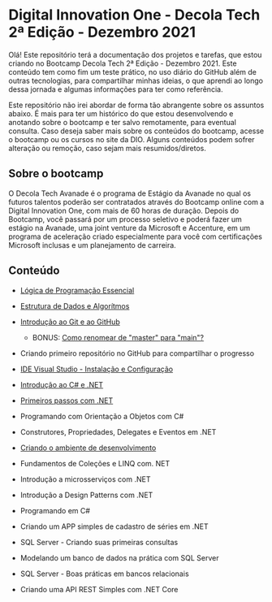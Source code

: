 # Digital Innovation One - Decola Tech 2ª Edição - Dezembro 2021

Olá! Este repositório terá a documentação dos projetos e tarefas, que estou criando no Bootcamp Decola Tech 2ª Edição - Dezembro 2021. Este conteúdo tem como fim um teste prático, no uso diário do GitHub além de outras tecnologias, para compartilhar minhas ideias, o que aprendi ao longo dessa jornada e algumas informações para ter como referência. 

Este repositório não irei abordar de forma tão abrangente sobre os assuntos abaixo. É mais para ter um histórico do que estou desenvolvendo e anotando sobre o bootcamp e ter salvo remotamente, para eventual consulta. Caso deseja saber mais sobre os conteúdos do bootcamp, acesse o bootcamp ou os cursos no site da DIO. Alguns conteúdos podem sofrer alteração ou remoção, caso sejam mais resumidos/diretos. 

## Sobre o bootcamp

O Decola Tech Avanade é o programa de Estágio da Avanade no qual os futuros talentos poderão ser contratados através do Bootcamp online com a Digital Innovation One, com mais de 60 horas de duração. Depois do Bootcamp, você passará por um processo seletivo e poderá fazer um estágio na Avanade, uma joint venture da Microsoft e Accenture, em um programa de aceleração criado especialmente para você com certificações Microsoft inclusas e um planejamento de carreira.

## Conteúdo

* [Lógica de Programação Essencial](Lógica%20de%20Programação%20Essencial/)

* [Estrutura de Dados e Algorítmos](Estrutura%20de%20Dados%20e%20Algorítmos/)

* [Introdução ao Git e ao GitHub](Introdução%20ao%20Git%20e%20ao%20GitHub/)
  
  * BONUS: [Como renomear de "master" para "main"?](Introdução%20ao%20Git%20e%20ao%20GitHub/Renomear%20Branch/README.md)

* Criando primeiro repositório no GitHub para compartilhar o progresso

* [IDE Visual Studio - Instalação e Configuração](IDE%20Visual%20Studio%20-%20Instalação%20e%20Configuração/)

* [Introdução ao C# e .NET](Introdução%20ao%20C%23%20e%20.NET/)

* [Primeiros passos com .NET](Primeiros%20passos%20com%20.NET/)

* Programando com Orientação a Objetos com C#

* Construtores, Propriedades, Delegates e Eventos em .NET

* [Criando o ambiente de desenvolvimento](Criando%20o%20ambiente%20de%20desenvolvimento/)

* Fundamentos de Coleções e LINQ com. NET

* Introdução a microsserviços com .NET

* Introdução a Design Patterns com .NET

* Programando em C#

* Criando um APP simples de cadastro de séries em .NET

* SQL Server - Criando suas primeiras consultas

* Modelando um banco de dados na prática com SQL Server

* SQL Server - Boas práticas em bancos relacionais

* Criando uma API REST Simples com .NET Core
